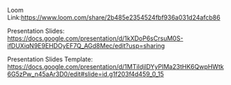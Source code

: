 
Loom Link:https://www.loom.com/share/2b485e2354524fbf936a031d24afcb86

Presentation Slides: https://docs.google.com/presentation/d/1kXDoP6sCrsuM0S-ifDUXiqN9E9EHDOyEF7Q_AGd8Mec/edit?usp=sharing

Presentation Slides Template: https://docs.google.com/presentation/d/1MTiIdjlDYyPIMa23tHK6QwpHWtk6G5zPw_n45aAr3D0/edit#slide=id.g1f203f4d459_0_15
